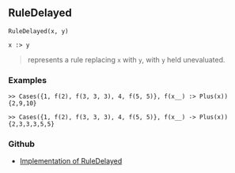 ## RuleDelayed

```
RuleDelayed(x, y)

x :> y
```

> represents a rule replacing `x` with `y`, with `y` held unevaluated. 


### Examples

```
>> Cases({1, f(2), f(3, 3, 3), 4, f(5, 5)}, f(x__) :> Plus(x))
{2,9,10}

>> Cases({1, f(2), f(3, 3, 3), 4, f(5, 5)}, f(x__) -> Plus(x))
{2,3,3,3,5,5}
```

### Github

* [Implementation of RuleDelayed](https://github.com/axkr/symja_android_library/blob/master/symja_android_library/matheclipse-core/src/main/java/org/matheclipse/core/builtin/PatternMatching.java#L1599) 
